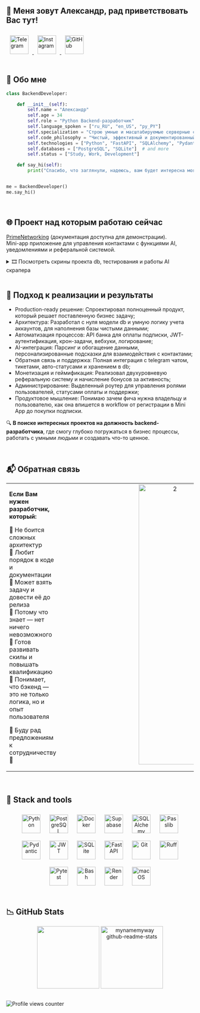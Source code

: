 ## 🪬 Меня зовут Александр, рад приветствовать Вас тут!

<div align="left">
  <a href="https://t.me/mynamemyway" target="_blank">
    <img src="https://img.shields.io/badge/Telegram-21232B?style=for-the-badge&logo=telegram&logoColor=5FDBFB" alt="Telegram" height="50" style="margin: 10px;" />
  </a>
  <a href="https://instagram.com/myname_myway" target="_blank">
    <img src="https://img.shields.io/badge/Instagram-21232B?style=for-the-badge&logo=instagram&logoColor=5FDBFB" alt="Instagram" height="50" style="margin: 10px;" />
  </a>
  <a href="https://github.com/mynamemyway" target="_blank">
    <img src="https://img.shields.io/badge/GitHub-21232B?style=for-the-badge&logo=github&logoColor=5FDBFB" alt="GitHub" height="50" style="margin: 10px;" />
  </a>
</div>

<br/>

## 👔 Обо мне

```python
class BackendDeveloper:

    def __init__(self):
        self.name = "Александр"
        self.age = 34
        self.role = "Python Backend-разработчик"
        self.language_spoken = ["ru_RU", "en_US", "py_PY"]
        self.specialization = "Строю умные и масштабируемые серверные системы"
        self.code_philosophy = "Чистый, эффективный и документированный код"
        self.technologies = ["Python", "FastAPI", "SQLAlchemy", "Pydantic", "Alembic", "Uvicorn"]  # and more
        self.databases = ["PostgreSQL", "SQLite"]  # and more
        self.status = ["Study, Work, Development"]

    def say_hi(self):
        print("Спасибо, что заглянули, надеюсь, вам будет интересна моя работа.")


me = BackendDeveloper()
me.say_hi()
```

<br/>

## 🌐 Проект над которым работаю сейчас
[PrimeNetworking](https://github.com/mynamemyway/PrimeNet_Demo_Documentation) (документация доступна для демонстрации).  
Mini-app приложение для управления контактами с функциями AI, уведомлениями и реферальной системой.

<details>
<summary>🎞 Посмотреть скрины проекта db, тестирования и работы AI скрапера</summary>
  
<br/>

<div align="center">
  <img width="2560" height="1596" alt="image" src="https://github.com/user-attachments/assets/fffd1bdb-2310-450e-9e79-65f1a60f69c3" style="width: 41%" />
  <img width="1279" height="799" alt="PN_Parser" src="https://github.com/user-attachments/assets/2f63e227-8528-46da-8949-2a29f265ae5d" style="width: 41%" />
  <img width="1309" height="890" alt="image" src="https://github.com/user-attachments/assets/c4f0206f-5fd0-4c08-8518-ffb7ef177ca7" style="width: 41%" />
  <img width="2218" height="538" alt="image" src="https://github.com/user-attachments/assets/a4683780-6b7c-4559-8886-ab36209c0d74" style="width: 41%" />
</div>

</details>

<br/>

## 📘 Подход к реализации и результаты  
- Production-ready решение: Спроектировал полноценный продукт, который решает поставленную бизнес задачу;
- Архитектура: Разработал с нуля модели db и умную логику учета аккаунтов, для наполнения базы чистыми данными;
- Автоматизация процессов: API банка для оплаты подписки, JWT-аутентификация, крон-задачи, вебхуки, логирование;
- AI-интеграция: Парсинг и обогащение данными, персонализированные подсказки для взаимодействия с контактами;
- Обратная связь и поддержка: Полная интеграция с telegram чатом, тикетами, авто-статусами и хранением в db;
- Монетизация и геймификация: Реализовал двухуровневую реферальную систему и начисление бонусов за активность;
- Администрирование: Выделенный роутер для управления ролями пользователей, статусами оплаты и поддержки;
- Продуктовое мышление: Понимаю зачем фича нужна владельцу и пользователю, как она впишется в workflow от регистрации в Mini App до покупки подписки.

🔍 **В поиске интересных проектов на должность backend-разработчика**, где смогу глубоко погружаться в бизнес процессы, работать с умными людьми и создавать что-то ценное.

<br/>

## 📬 Обратная связь  
<table><tr><td valign="top" width="50%">

**Если Вам нужен разработчик, который:**  

🔹 Не боится сложных архитектур  
🔹 Любит порядок в коде и документации  
🔹 Может взять задачу и довести её до релиза  
🔹 Потому что знает — нет ничего невозможного  
🔹 Готов развивать скилы и повышать квалификацию  
🔹 Понимает, что бэкенд — это не только логика, но и опыт пользователя  

📲 Буду рад предложениям к сотрудничеству 🚀

</td><td valign="top" width="30%">
<div align="center">
<img width="590" height="750" alt="2" src="https://github.com/user-attachments/assets/2529629b-c417-43dc-9690-32d99c310c92" align="center" style="width: 55%" />
</div>

</td></tr></table>

<br/>

## 🧊 Stack and tools
<div align="center">
  <a href="https://www.python.org/" target="_blank"><img style="margin: 10px;" src="https://img.shields.io/badge/Python-21232B?style=for-the-badge&logo=python&logoColor=5FDBFB" alt="Python" height="50" /></a>
  <a href="https://www.postgresql.org/" target="_blank"><img style="margin: 10px;" src="https://img.shields.io/badge/PostgreSQL-21232B?style=for-the-badge&logo=postgresql&logoColor=5FDBFB" alt="PostgreSQL" height="50" /></a>
  <a href="https://www.docker.com/" target="_blank"><img style="margin: 10px;" src="https://img.shields.io/badge/Docker-21232B?style=for-the-badge&logo=docker&logoColor=5FDBFB" alt="Docker" height="50" /></a>
  <a href="https://supabase.com/" target="_blank"><img style="margin: 10px;" src="https://img.shields.io/badge/Supabase-21232B?style=for-the-badge&logo=supabase&logoColor=5FDBFB" alt="Supabase" height="50" /></a>
  <a href="https://www.sqlalchemy.org/" target="_blank"><img style="margin: 10px;" src="https://img.shields.io/badge/SQLAlchemy-21232B?style=for-the-badge&logo=sqlalchemy&logoColor=5FDBFB" alt="SQLAlchemy" height="50" /></a>
  <a href="https://pypi.org/project/passlib/" target="_blank"><img style="margin: 10px;" src="https://img.shields.io/badge/Pass.lib-21232B?style=for-the-badge&logo=pypi&logoColor=5FDBFB" alt="Passlib" height="50" /></a>
  <a href="https://pydantic-docs.helpmanual.io/" target="_blank"><img style="margin: 10px;" src="https://img.shields.io/badge/Pydantic-21232B?style=for-the-badge&logo=pydantic&logoColor=5FDBFB" alt="Pydantic" height="50" /></a>
  <a href="https://jwt.io/" target="_blank"><img style="margin: 10px;" src="https://img.shields.io/badge/JWT-21232B?style=for-the-badge&logo=json-web-tokens&logoColor=5FDBFB" alt="JWT" height="50" /></a>
  <a href="https://www.sqlite.org/index.html" target="_blank"><img style="margin: 10px;" src="https://img.shields.io/badge/SQLite-21232B?style=for-the-badge&logo=sqlite&logoColor=5FDBFB" alt="SQLite" height="50" /></a>
  <a href="https://fastapi.tiangolo.com/" target="_blank"><img style="margin: 10px;" src="https://img.shields.io/badge/FastAPI-21232B?style=for-the-badge&logo=fastapi&logoColor=5FDBFB" alt="FastAPI" height="50" /></a>
  <a href="https://github.com/" target="_blank"><img style="margin: 10px;" src="https://img.shields.io/badge/GitHub-21232B?style=for-the-badge&logo=github&logoColor=5FDBFB" alt="Git" height="50" /></a>
  <a href="https://ruff.rs/" target="_blank"><img style="margin: 10px;" src="https://img.shields.io/badge/Ruff-21232B?style=for-the-badge&logo=ruff&logoColor=5FDBFB" alt="Ruff" height="50" /></a>
  <a href="https://pytest.org/" target="_blank"><img style="margin: 10px;" src="https://img.shields.io/badge/Pytest-21232B?style=for-the-badge&logo=pytest&logoColor=5FDBFB" alt="Pytest" height="50" /></a>
  <a href="https://www.gnu.org/software/bash/" target="_blank"><img style="margin: 10px;" src="https://img.shields.io/badge/Bash-21232B?style=for-the-badge&logo=gnu-bash&logoColor=5FDBFB" alt="Bash" height="50" /></a>
  <a href="https://render.com/" target="_blank"><img style="margin: 10px;" src="https://img.shields.io/badge/Render-21232B?style=for-the-badge&logo=render&logoColor=5FDBFB" alt="Render" height="50" /></a>
<a href="https://www.apple.com/macos/" target="_blank"><img style="margin: 10px;" src="https://img.shields.io/badge/mac-21232B?style=for-the-badge&logo=macos&logoColor=5FDBFB" alt="macOS" height="50" /></a>
</div>

<br/>  

## 📉 GitHub Stats

<div align="center">
  <img src="https://github-readme-streak-stats-eight.vercel.app/?user=mynamemyway&theme=react" height="167" />
  <img src="https://github-readme-stats.vercel.app/api?username=mynamemyway&layout=compact&show_icons=true&theme=react" alt="mynamemyway github-readme-stats" height="167" />
</div>

##

![Profile views counter](https://komarev.com/ghpvc/?username=mynamemyway&&style=flat-square)
